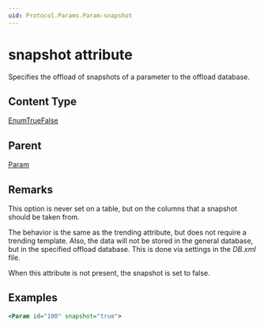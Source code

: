 ```yaml
---
uid: Protocol.Params.Param-snapshot
---
```


# snapshot attribute

Specifies the offload of snapshots of a parameter to the offload database.<!-- RN 7123 -->

## Content Type

[EnumTrueFalse](xref:Protocol-EnumTrueFalse)

## Parent

[Param](xref:Protocol.Params.Param)

## Remarks

This option is never set on a table, but on the columns that a snapshot should be taken from.

The behavior is the same as the trending attribute, but does not require a trending template. Also, the data will not be stored in the general database, but in the specified offload database. This is done via settings in the *DB.xml* file.

When this attribute is not present, the snapshot is set to false.

## Examples

```xml
<Param id="100" snapshot="true">
```
